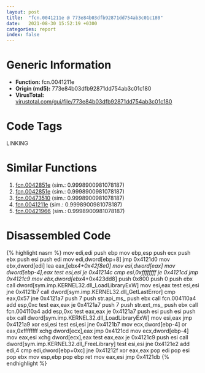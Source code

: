 ```yaml
---
layout: post
title:  "fcn.0041211e @ 773e84b03dfb92871dd754ab3c01c180"
date:   2021-08-30 15:52:19 +0300
categories: report
index: false
---
```


# Generic Information
- **Function:** fcn.0041211e
- **Origin (md5):** 773e84b03dfb92871dd754ab3c01c180
- **VirusTotal:** [virustotal.com/gui/file/773e84b03dfb92871dd754ab3c01c180][virustotal_ref]

# Code Tags
<span class="tag" id="LINKING">LINKING</span>


# Similar Functions

1. [fcn.0042851e][similar_1_ref] (sim.: 0.9998900981078187)
2. [fcn.0042851e][similar_2_ref] (sim.: 0.9998900981078187)
3. [fcn.00473510][similar_3_ref] (sim.: 0.9998900981078187)
4. [fcn.0041211e][similar_4_ref] (sim.: 0.9998900981078187)
5. [fcn.00421966][similar_5_ref] (sim.: 0.9998900981078187)


# Disassembled Code

{% highlight nasm %}
mov edi,edi
push ebp
mov ebp,esp
push ecx
push ebx
push esi
push edi
mov edi,dword[ebp+8]
jmp 0x4121d0
mov ebx,dword[edi]
lea eax,[ebx*4+0x42f8e0]
mov esi,dword[eax]
mov dword[ebp-4],eax
test esi,esi
je 0x41214c
cmp esi,0xffffffff
je 0x4121cd
jmp 0x4121c9
mov ebx,dword[ebx*4+0x423dd8]
push 0x800
push 0
push ebx
call dword[sym.imp.KERNEL32.dll_LoadLibraryExW]
mov esi,eax
test esi,esi
jne 0x4121b7
call dword[sym.imp.KERNEL32.dll_GetLastError]
cmp eax,0x57
jne 0x4121a7
push 7
push str.api_ms_
push ebx
call fcn.004110a4
add esp,0xc
test eax,eax
je 0x4121a7
push 7
push str.ext_ms_
push ebx
call fcn.004110a4
add esp,0xc
test eax,eax
je 0x4121a7
push esi
push esi
push ebx
call dword[sym.imp.KERNEL32.dll_LoadLibraryExW]
mov esi,eax
jmp 0x4121a9
xor esi,esi
test esi,esi
jne 0x4121b7
mov ecx,dword[ebp-4]
or eax,0xffffffff
xchg dword[ecx],eax
jmp 0x4121cd
mov ecx,dword[ebp-4]
mov eax,esi
xchg dword[ecx],eax
test eax,eax
je 0x4121c9
push esi
call dword[sym.imp.KERNEL32.dll_FreeLibrary]
test esi,esi
jne 0x4121e2
add edi,4
cmp edi,dword[ebp+0xc]
jne 0x41212f
xor eax,eax
pop edi
pop esi
pop ebx
mov esp,ebp
pop ebp
ret
mov eax,esi
jmp 0x4121db
{% endhighlight %}


[similar_1_ref]: /report/fcn.0042851e@835812ed365516de32516b9bf14b0450
[similar_2_ref]: /report/fcn.0042851e@d9b85b9b67587bbf2112c62164413bd8
[similar_3_ref]: /report/fcn.00473510@2f57463e398c8086d3043342f205d871
[similar_4_ref]: /report/fcn.0041211e@6312517583453b51c66fd5c06a181092
[similar_5_ref]: /report/fcn.00421966@4e7c37abf424044823775b5a322a4f56
[virustotal_ref]: https://www.virustotal.com/gui/file/773e84b03dfb92871dd754ab3c01c180